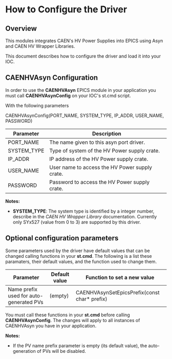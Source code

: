 # How to Configure the Driver

## Overview

This modules integrates CAEN's HV Power Supplies into EPICS using Asyn and CAEN HV Wrapper Libraries.

This document describes how to configure the driver and load it into your IOC.

## CAENHVAsyn Configuration

In order to use the **CAENHVAsyn** EPICS module in your application you must call **CAENHVAsynConfig** on your IOC's st.cmd script.

With the following parameters


CAENHVAsynConfig(PORT_NAME, SYSTEM_TYPE, IP_ADDR, USER_NAME, PASSWORD)

| Parameter                  | Description
|----------------------------|-----------------------------
| PORT_NAME                  | The name given to this asyn port driver.
| SYSTEM_TYPE                | Type of system of the HV Power supply crate.
| IP_ADDR                    | IP address of the HV Power supply crate.
| USER_NAME                  | User name to access the HV Power supply crate.
| PASSWORD                   | Password to access the HV Power supply crate.

**Notes:**
- **SYSTEM_TYPE**: The system type is identified by a integer number, describe in the *CAEN HV Wrapper Library* documentation. Currently only SYx527 (value from 0 to 3) are supported by this driver.


## Optional configuration parameters

Some parameters used by the driver have default values that can be changed calling functions in your **st.cmd**. The following is a list these paramaters,
their default values, and the function used to change them.

| Parameter                                          | Default value     | Function to set a new value
|----------------------------------------------------|-------------------|-------------------------------------
| Name prefix used for auto-generated PVs            | (empty)           | CAENHVAsynSetEpicsPrefix(const char* prefix)

You must call these functions in your **st.cmd** before calling **CAENHVAsynConfig**. The changes will apply to all instances of CAENHVAsyn you have in
your application.

**Notes:**
- If the PV name prefix parameter is empty (its default value), the auto-generation of PVs will be disabled.